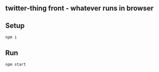 twitter-thing front - whatever runs in browser
---

## Setup
```
npm i
```

## Run
```
npm start
```
